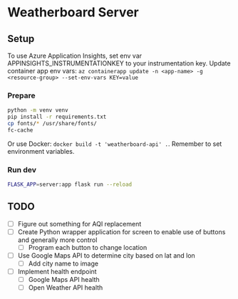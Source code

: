 # Weatherboard Server

## Setup

To use Azure Application Insights, set env var APPINSIGHTS_INSTRUMENTATIONKEY to your instrumentation key.
Update container app env vars: `az containerapp update -n <app-name> -g <resource-group> --set-env-vars KEY=value`

### Prepare

```bash
python -m venv venv
pip install -r requirements.txt
cp fonts/* /usr/share/fonts/
fc-cache
```

Or use Docker: `docker build -t 'weatherboard-api' .`. Remember to set environment variables.

### Run dev

```bash
FLASK_APP=server:app flask run --reload
```


## TODO

- [ ] Figure out something for AQI replacement
- [ ] Create Python wrapper application for screen to enable use of buttons and generally more control
  - [ ] Program each button to change location
- [ ] Use Google Maps API to determine city based on lat and lon
  - [ ] Add city name to image
- [ ] Implement health endpoint
  - [ ] Google Maps API health
  - [ ] Open Weather API health